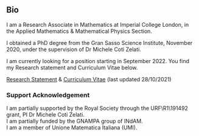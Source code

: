 ## Bio

I am a Research Associate in Mathematics at Imperial College London, in the Applied Mathematics & Mathematical Physics Section.

I obtained a PhD degree from the Gran Sasso Science Institute, November 2020, under the supervision of Dr Michele Coti Zelati.

I am currently looking for a position starting in September 2022. You find my Research statement and Curriculum Vitae below. 

[Research Statement](https://wwwf.imperial.ac.uk/~mdolce/research_statement_MD.pdf) & [Curriculum Vitae](https://wwwf.imperial.ac.uk/~mdolce/CV_MD.pdf) (last updated 28/10/2021) 

### Support Acknowledgement

I am partially supported by the Royal Society through the URF\R1\191492 grant, PI Dr Michele Coti Zelati.\
I am partially funded by the GNAMPA group of INdAM.\
I am a member of Unione Matematica Italiana (UMI).